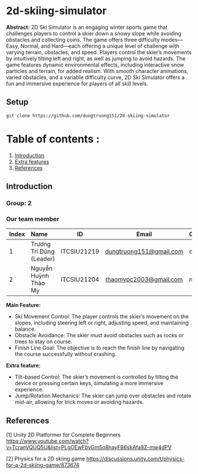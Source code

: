 # 2d-skiing-simulator
**Abstract:** 2D Ski Simulator is an engaging winter sports game that challenges players to control a skier down a snowy slope while avoiding obstacles and collecting coins. The game offers three difficulty modes—Easy, Normal, and Hard—each offering a unique level of challenge with varying terrain, obstacles, and speed. Players control the skier’s movements by intuitively tilting left and right, as well as jumping to avoid hazards. The game features dynamic environmental effects, including interactive snow particles and terrain, for added realism. With smooth character animations, varied obstacles, and a variable difficulty curve, 2D Ski Simulator offers a fun and immersive experience for players of all skill levels.
## Setup
```
git clone https://github.com/dungtruong151/2d-skiing-simulator
```

# Table of contents :

1. [Introduction](#introduction)
2. [Extra features](#extrafeature)
3. [References](#references)

## Introduction <a name="introduction"></a> 
### Group: 2
### Our team member
| Index | Name                   |     ID      |              Email               | Github             |
|:------|:-----------------------|:-----------:|:--------------------------------:|:---------------------------|
| 1     | Trương Trí Dũng (Leader)| ITCSIU21219 | dungtruong151@gmail.com | dungtruong151 |       
| 2     | Nguyễn Huỳnh Thảo My | ITCSIU21204 | thaomypc2003@gmail.com | my003 |

**Main Feature:**  
- Ski Movement Control: The player controls the skier’s movement on the slopes, including steering left or right, adjusting speed, and maintaining balance.
- Obstacle Avoidance: The skier must avoid obstacles such as rocks or trees to stay on course.
- Finish Line Goal: The objective is to reach the finish line by navigating the course successfully without crashing.

**Extra feature:**  
- Tilt-based Control: The skier’s movement is controlled by tilting the device or pressing certain keys, simulating a more immersive experience.
- Jump/Rotation Mechanics: The skier can jump over obstacles and rotate mid-air, allowing for trick moves or avoiding hazards.


## References <a name="references"></a> 
[1] Unity 2D Platformer for Complete Beginners 
https://www.youtube.com/watch?v=TcranVQUQ5U&list=PLgOEwFbvGm5o8hayFB6skAfa8Z-mw4dPV

[2] Physics for a 2D skiing game
https://discussions.unity.com/t/physics-for-a-2d-skiing-game/873674
